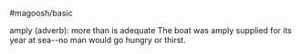 #magoosh/basic

amply (adverb): more than is adequate 
The boat was amply supplied for its year at sea--no man would go hungry or thirst. 

